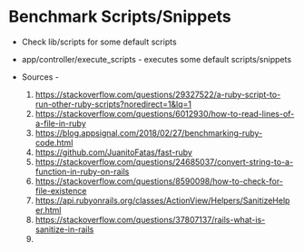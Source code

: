 # Benchmark Scripts/Snippets
  * Check lib/scripts for some default scripts
  * app/controller/execute\_scripts - executes some default scripts/snippets

  * Sources - 
    1. https://stackoverflow.com/questions/29327522/a-ruby-script-to-run-other-ruby-scripts?noredirect=1&lq=1
    2. https://stackoverflow.com/questions/6012930/how-to-read-lines-of-a-file-in-ruby
    3. https://blog.appsignal.com/2018/02/27/benchmarking-ruby-code.html
    4. https://github.com/JuanitoFatas/fast-ruby
    5. https://stackoverflow.com/questions/24685037/convert-string-to-a-function-in-ruby-on-rails
    6. https://stackoverflow.com/questions/8590098/how-to-check-for-file-existence
    7. https://api.rubyonrails.org/classes/ActionView/Helpers/SanitizeHelper.html
    8. https://stackoverflow.com/questions/37807137/rails-what-is-sanitize-in-rails
    9. 
